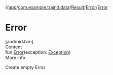 //[app](../../../../index.md)/[com.example.trainit.data](../../index.md)/[Result](../index.md)/[Error](index.md)/[Error](-error.md)



# Error  
[androidJvm]  
Content  
fun [Error](-error.md)(exception: [Exception](https://kotlinlang.org/api/latest/jvm/stdlib/kotlin/-exception/index.html))  
More info  


Create empty Error

  



